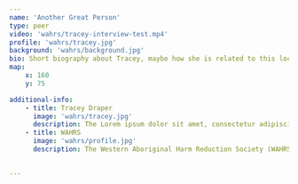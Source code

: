 ```yaml
---
name: 'Another Great Person'
type: peer
video: 'wahrs/tracey-interview-test.mp4'
profile: 'wahrs/tracey.jpg'
background: 'wahrs/background.jpg'
bio: Short biography about Tracey, maybe how she is related to this location?
map:
    x: 160
    y: 75

additional-info: 
    - title: Tracey Draper
      image: 'wahrs/tracey.jpg'
      description: The Lorem ipsum dolor sit amet, consectetur adipiscing elit. Praesent hendrerit lorem sed ligula tempor tempor. Nullam ullamcorper est et eros aliquet convallis. Mauris aliquet libero id risus ornare, vitae porta justo molestie. Curabitur laoreet vitae mauris a tempor. Nunc vel nunc ornare, suscipit nisi in, auctor turpis. 
    - title: WAHRS
      image: 'wahrs/profile.jpg'
      description: The Western Aboriginal Harm Reduction Society (WAHRS) is a group of urban Aboriginal peoples who live, work, and play in Vancouver’s Downtown Eastside neighbourhood. All of our members are current or former illicit drug and/or illicit alcohol users, and we come from all nations – Ojibwe, Cree, Mohawk, and more.
    

---
```


